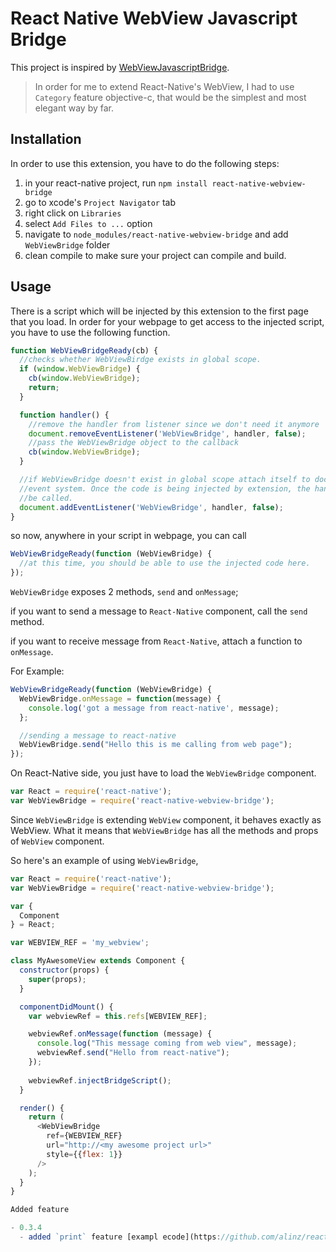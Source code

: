 # React Native WebView Javascript Bridge
This project is inspired by [WebViewJavascriptBridge](https://github.com/marcuswestin/WebViewJavascriptBridge).

> In order for me to extend React-Native's WebView, I had to use `Category` feature objective-c, that would be the simplest and most elegant way by far.

## Installation

In order to use this extension, you have to do the following steps:

1. in your react-native project, run `npm install react-native-webview-bridge`
2. go to xcode's `Project Navigator` tab
3. right click on `Libraries`
4. select `Add Files to ...` option
5. navigate to `node_modules/react-native-webview-bridge` and add `WebViewBridge` folder
6. clean compile to make sure your project can compile and build.

## Usage

There is a script which will be injected by this extension to the first page that you load. In order for your webpage to get access to the injected script, you have to use the following function.

```js
function WebViewBridgeReady(cb) {
  //checks whether WebViewBirdge exists in global scope.
  if (window.WebViewBridge) {
    cb(window.WebViewBridge);
    return;
  }

  function handler() {
    //remove the handler from listener since we don't need it anymore
    document.removeEventListener('WebViewBridge', handler, false);
    //pass the WebViewBridge object to the callback
    cb(window.WebViewBridge);
  }

  //if WebViewBridge doesn't exist in global scope attach itself to document
  //event system. Once the code is being injected by extension, the handler will
  //be called.
  document.addEventListener('WebViewBridge', handler, false);
}
```

so now, anywhere in your script in webpage, you can call

```js
WebViewBridgeReady(function (WebViewBridge) {
  //at this time, you should be able to use the injected code here.
});
```

`WebViewBridge` exposes 2 methods, `send` and `onMessage`;

if you want to send a message to `React-Native` component, call the `send` method.

if you want to receive message from `React-Native`, attach a function to `onMessage`.

For Example:

```js
WebViewBridgeReady(function (WebViewBridge) {
  WebViewBridge.onMessage = function(message) {
    console.log('got a message from react-native', message);
  };

  //sending a message to react-native
  WebViewBridge.send("Hello this is me calling from web page");
});
```


On React-Native side, you just have to load the `WebViewBridge` component.

```js
var React = require('react-native');
var WebViewBridge = require('react-native-webview-bridge');
```

Since `WebViewBridge` is extending `WebView` component, it behaves exactly as WebView.
What it means that `WebViewBridge` has all the methods and props of `WebView` component.

So here's an example of using `WebViewBridge`,

```js
var React = require('react-native');
var WebViewBridge = require('react-native-webview-bridge');

var {
  Component
} = React;

var WEBVIEW_REF = 'my_webview';

class MyAwesomeView extends Component {
  constructor(props) {
    super(props);
  }

  componentDidMount() {
    var webviewRef = this.refs[WEBVIEW_REF];

    webviewRef.onMessage(function (message) {
      console.log("This message coming from web view", message);
      webviewRef.send("Hello from react-native");
    });
    
    webviewRef.injectBridgeScript();
  }

  render() {
    return (
      <WebViewBridge
        ref={WEBVIEW_REF}
        url="http://<my awesome project url>"
        style={{flex: 1}}
      />
    );
  }
}

Added feature

- 0.3.4
  - added `print` feature [exampl ecode](https://github.com/alinz/react-native-webview-bridge/blob/v0.3.4/example/Sample1/index.ios.js#L53)
